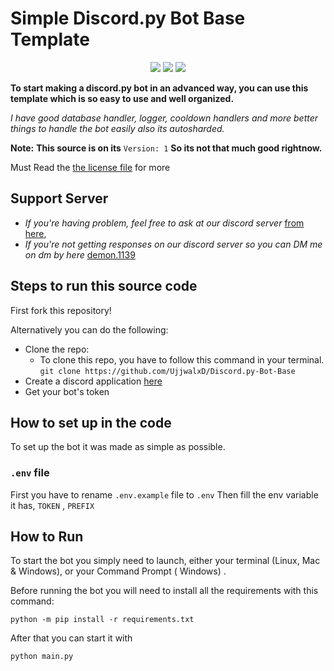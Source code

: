 # Simple Discord.py Bot Base Template

<p align="center">
  <a href="https://discord.gg/winklemusic"><img src="https://img.shields.io/discord/1136940882420056094?logo=discord"></a>
  <a href="https://github.com/UjjwalxD/Discord.py-Bot-Base/commits/main"><img src="https://img.shields.io/github/last-commit/UjjwalxD/Discord.py-Bot-Base"></a>
  <a href="https://github.com/kkrypt0nn/Python-Discord-Bot-Template/blob/main/LICENSE.md"><img src="https://img.shields.io/github/license/UjjwalxD/Discord.py-Bot-Base"></a>
</p>

**To start making a discord.py bot in an advanced way, you can use this template which is so easy to use and well organized.** 

*I have good database handler, logger, cooldown handlers and more better things to handle the bot easily also its autosharded.*

__Note:__ **This source is on its** `Version: 1` **So its not that much good rightnow.**

Must Read the [the license file](https://github.com/UjjwalxD/Discord.py-Bot-Base//LICENSE.md) for more

## Support Server

- *If you're having problem, feel free to ask at our discord server* [from here](https://discord.gg/winklemusic),
- *If you're not getting responses on our discord server so you can DM me on dm by here* [demon.1139](https://discord.com/users/1033579545254711336)

## Steps to run this source code

First fork this repository!

Alternatively you can do the following:

- Clone the repo:
  - To clone this repo, you have to follow this command in your terminal.
    `git clone https://github.com/UjjwalxD/Discord.py-Bot-Base`
- Create a discord application [here](https://discord.com/developers/applications)
- Get your bot's token

## How to set up in the code

To set up the bot it was made as simple as possible.

### `.env` file

First you have to rename `.env.example` file to `.env`
Then fill the env variable it has, `TOKEN` , `PREFIX`

## How to Run

To start the bot you simply need to launch, either your terminal (Linux, Mac & Windows), or your Command Prompt (
Windows)
.

Before running the bot you will need to install all the requirements with this command:

```
python -m pip install -r requirements.txt
```

After that you can start it with

```
python main.py
```

